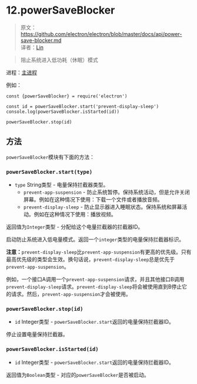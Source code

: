 # 12.powerSaveBlocker

> 原文：https://github.com/electron/electron/blob/master/docs/api/power-save-blocker.md    
译者：[Lin](https://github.com/ShmilyLin)   


> 阻止系统进入低功耗（休眠）模式

进程：[主进程](../../guides/glossary-of-terms.md#main-process)

例如：

    const {powerSaveBlocker} = require('electron')

    const id = powerSaveBlocker.start('prevent-display-sleep')
    console.log(powerSaveBlocker.isStarted(id))

    powerSaveBlocker.stop(id)

## 方法

`powerSaveBlocker`模块有下面的方法：

### `powerSaveBlocker.start(type)`

 * `type` String类型 - 电量保持拦截器类型。
     * `prevent-app-suspension` - 防止系统暂停。保持系统活动，但是允许关闭屏幕。例如在这种情况下使用：下载一个文件或者播放音频。
     * `prevent-display-sleep` - 防止显示器进入睡眠状态。保持系统和屏幕活动。例如在这种情况下使用：播放视频。

返回值为`Integer`类型 - 分配给这个电量拦截器的拦截器ID。

启动防止系统进入低电量模式。返回一个`integer`类型的电量保持拦截器标识。

**注意：**`prevent-display-sleep`比`prevent-app-suspension`有更高的优先级。只有最高优先级的类型会生效。换句话说，`prevent-display-sleep`总是优先于`prevent-app-suspension`。

例如，一个接口A调用一个`prevent-app-suspension`请求，并且其他接口B调用`prevent-display-sleep`请求。`prevent-display-sleep`将会被使用直到B停止它的请求。然后，`prevent-app-suspension`才会被使用。

### `powerSaveBlocker.stop(id)`

 * `id` Integer类型 - `powerSaveBlocker.start`返回的电量保持拦截器ID。

停止设置电量保持拦截器。

### `powerSaveBlocker.isStarted(id)`

 * `id` Integer类型 - `powerSaveBlocker.start`返回的电量保持拦截器ID。

返回值为`Boolean`类型 - 对应的`powerSaveBlocker`是否被启动。